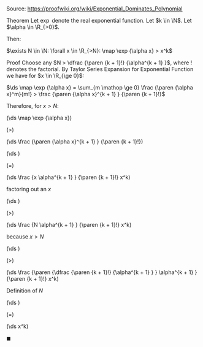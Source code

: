 # 

Source: https://proofwiki.org/wiki/Exponential_Dominates_Polynomial

Theorem
Let $\exp$ denote the real exponential function.
Let $k \in \N$.
Let $\alpha \in \R_{>0}$.

Then: 

$\exists N \in \N: \forall x \in \R_{>N}: \map \exp {\alpha x} > x^k$


Proof
Choose any $N > \dfrac {\paren {k + 1}!} {\alpha^{k + 1} }$, where $!$ denotes the factorial.
By Taylor Series Expansion for Exponential Function we have for $x \in \R_{\ge 0}$:

$\ds \map \exp {\alpha x} = \sum_{m \mathop \ge 0} \frac {\paren {\alpha x}^m}{m!} > \frac {\paren {\alpha x}^{k + 1} } {\paren {k + 1}!}$

Therefore, for $x > N$:














\(\ds \map \exp {\alpha x}\)

\(>\)







\(\ds \frac {\paren {\alpha x}^{k + 1} } {\paren {k + 1}!}\)




















\(\ds \)

\(=\)







\(\ds \frac {x \alpha^{k + 1} } {\paren {k + 1}!} x^k\)





factoring out an $x$














\(\ds \)

\(>\)







\(\ds \frac {N \alpha^{k + 1} } {\paren {k + 1}!} x^k\)





because $x > N$














\(\ds \)

\(>\)







\(\ds \frac {\paren {\dfrac {\paren {k + 1}!} {\alpha^{k + 1} } } \alpha^{k + 1} } {\paren {k + 1}!} x^k\)





Definition of $N$














\(\ds \)

\(=\)







\(\ds x^k\)









$\blacksquare$






